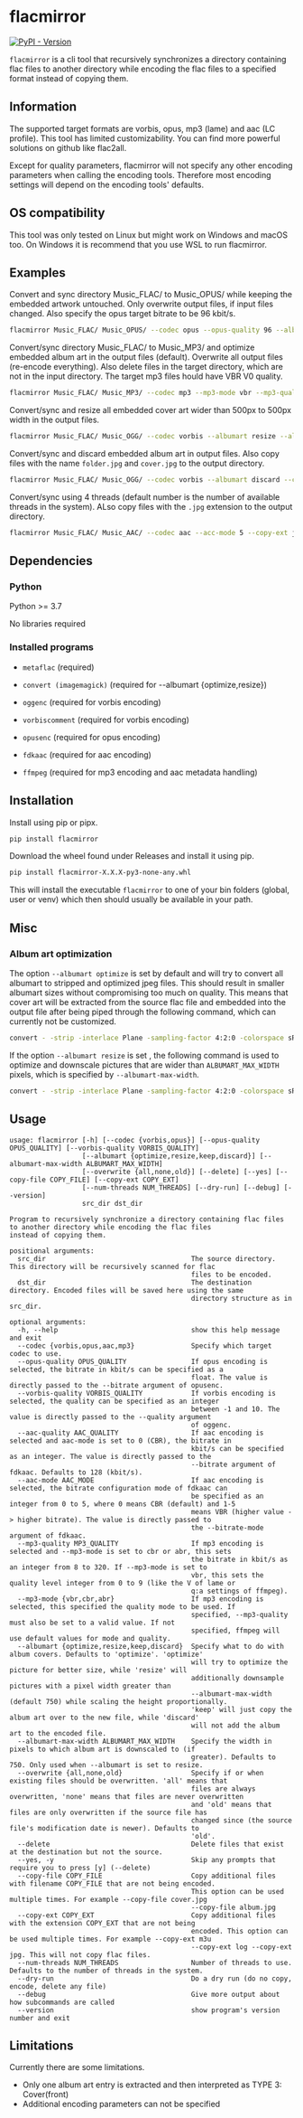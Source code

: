# flacmirror

[![PyPI - Version](https://img.shields.io/pypi/v/flacmirror)](https://pypi.org/project/flacmirror/)

`flacmirror` is a cli tool that recursively synchronizes a directory containing flac files
to another directory while encoding the flac files to a specified format instead of copying them.

## Information

The supported target formats are vorbis, opus, mp3 (lame) and aac (LC profile).
This tool has limited customizability. You can find more powerful solutions on github like flac2all.

Except for quality parameters, flacmirror will not specify any other encoding parameters when calling
the encoding tools. Therefore most encoding settings will depend on the encoding tools' defaults.

## OS compatibility

This tool was only tested on Linux but might work on Windows and macOS too. On Windows it is recommend
that you use WSL to run flacmirror.

## Examples

Convert and sync directory Music_FLAC/ to Music_OPUS/ while keeping the embedded artwork untouched.
Only overwrite output files, if input files changed. Also specify the opus target bitrate to be
96 kbit/s.

``` bash
flacmirror Music_FLAC/ Music_OPUS/ --codec opus --opus-quality 96 --albumart keep
```

Convert/sync directory Music_FLAC/ to Music_MP3/ and optimize embedded album art in the output
files (default). Overwrite all output files (re-encode everything). Also delete files in the
target directory, which are not in the input directory. The target mp3 files hould have VBR V0 quality.

``` bash
flacmirror Music_FLAC/ Music_MP3/ --codec mp3 --mp3-mode vbr --mp3-quality 0 --overwrite all --delete
```

Convert/sync and resize all embedded cover art wider than 500px to 500px width in the output files.

``` bash
flacmirror Music_FLAC/ Music_OGG/ --codec vorbis --albumart resize --album-art-max-width 500
```

Convert/sync and discard embedded album art in output files. Also copy files with the name
`folder.jpg` and `cover.jpg` to the output directory.

``` bash
flacmirror Music_FLAC/ Music_OGG/ --codec vorbis --albumart discard --copy-file folder.jpg --copy-file cover.jpg
```

Convert/sync using 4 threads (default number is the number of available threads in the system). ALso copy
files with the `.jpg` extension to the output directory.

``` bash
flacmirror Music_FLAC/ Music_AAC/ --codec aac --acc-mode 5 --copy-ext jpg --num-threads 4
```

## Dependencies
### Python

Python >= 3.7

No libraries required

### Installed programs

- `metaflac` (required)

- `convert (imagemagick)` (required for --albumart {optimize,resize})

- `oggenc` (required for vorbis encoding)

- `vorbiscomment` (required for vorbis encoding)

- `opusenc` (required for opus encoding)

- `fdkaac` (required for aac encoding)

- `ffmpeg` (required for mp3 encoding and aac metadata handling)

## Installation

Install using pip or pipx.

```bash
pip install flacmirror
```

Download the wheel found under Releases and install it using pip.

```bash
pip install flacmirror-X.X.X-py3-none-any.whl
```

This will install the executable `flacmirror` to one of your bin folders (global, user or venv)
which then should usually be available in your path.

## Misc
### Album art optimization

The option `--albumart optimize` is set by default and will try to convert all albumart
to stripped and optimized jpeg files.
This should result in smaller albumart sizes without compromising too much on quality.
This means that cover art will be extracted from the source flac file and embedded into the output file
after being piped through the following command, which can currently not be customized.

```bash
convert - -strip -interlace Plane -sampling-factor 4:2:0 -colorspace sRGB -quality 85% jpeg:-
```

If the option `--albumart resize` is set , the following command is used to optimize and downscale
pictures that are wider than `ALBUMART_MAX_WIDTH` pixels, which is specified by `--albumart-max-width`.

```bash
convert - -strip -interlace Plane -sampling-factor 4:2:0 -colorspace sRGB -resize ${ALBUMART_MAX_WIDTH}\> -quality 85% jpeg:-
```


## Usage

```
usage: flacmirror [-h] [--codec {vorbis,opus}] [--opus-quality OPUS_QUALITY] [--vorbis-quality VORBIS_QUALITY]
                  [--albumart {optimize,resize,keep,discard}] [--albumart-max-width ALBUMART_MAX_WIDTH]
                  [--overwrite {all,none,old}] [--delete] [--yes] [--copy-file COPY_FILE] [--copy-ext COPY_EXT]
                  [--num-threads NUM_THREADS] [--dry-run] [--debug] [--version]
                  src_dir dst_dir

Program to recursively synchronize a directory containing flac files to another directory while encoding the flac files
instead of copying them.

positional arguments:
  src_dir                                    The source directory. This directory will be recursively scanned for flac
                                             files to be encoded.
  dst_dir                                    The destination directory. Encoded files will be saved here using the same
                                             directory structure as in src_dir.

optional arguments:
  -h, --help                                 show this help message and exit
  --codec {vorbis,opus,aac,mp3}              Specify which target codec to use.
  --opus-quality OPUS_QUALITY                If opus encoding is selected, the bitrate in kbit/s can be specified as a
                                             float. The value is directly passed to the --bitrate argument of opusenc.
  --vorbis-quality VORBIS_QUALITY            If vorbis encoding is selected, the quality can be specified as an integer
                                             between -1 and 10. The value is directly passed to the --quality argument
                                             of oggenc.
  --aac-quality AAC_QUALITY                  If aac encoding is selected and aac-mode is set to 0 (CBR), the bitrate in
                                             kbit/s can be specified as an integer. The value is directly passed to the
                                             --bitrate argument of fdkaac. Defaults to 128 (kbit/s).
  --aac-mode AAC_MODE                        If aac encoding is selected, the bitrate configuration mode of fdkaac can
                                             be specified as an integer from 0 to 5, where 0 means CBR (default) and 1-5
                                             means VBR (higher value -> higher bitrate). The value is directly passed to
                                             the --bitrate-mode argument of fdkaac.
  --mp3-quality MP3_QUALITY                  If mp3 encoding is selected and --mp3-mode is set to cbr or abr, this sets
                                             the bitrate in kbit/s as an integer from 8 to 320. If --mp3-mode is set to
                                             vbr, this sets the quality level integer from 0 to 9 (like the V of lame or
                                             q:a settings of ffmpeg).
  --mp3-mode {vbr,cbr,abr}                   If mp3 encoding is selected, this specified the quality mode to be used. If
                                             specified, --mp3-quality must also be set to a valid value. If not
                                             specified, ffmpeg will use default values for mode and quality.
  --albumart {optimize,resize,keep,discard}  Specify what to do with album covers. Defaults to 'optimize'. 'optimize'
                                             will try to optimize the picture for better size, while 'resize' will
                                             additionally downsample pictures with a pixel width greater than
                                             --albumart-max-width (default 750) while scaling the height proportionally.
                                             'keep' will just copy the album art over to the new file, while 'discard'
                                             will not add the album art to the encoded file.
  --albumart-max-width ALBUMART_MAX_WIDTH    Specify the width in pixels to which album art is downscaled to (if
                                             greater). Defaults to 750. Only used when --albumart is set to resize.
  --overwrite {all,none,old}                 Specify if or when existing files should be overwritten. 'all' means that
                                             files are always overwritten, 'none' means that files are never overwritten
                                             and 'old' means that files are only overwritten if the source file has
                                             changed since (the source file's modification date is newer). Defaults to
                                             'old'.
  --delete                                   Delete files that exist at the destination but not the source.
  --yes, -y                                  Skip any prompts that require you to press [y] (--delete)
  --copy-file COPY_FILE                      Copy additional files with filename COPY_FILE that are not being encoded.
                                             This option can be used multiple times. For example --copy-file cover.jpg
                                             --copy-file album.jpg
  --copy-ext COPY_EXT                        Copy additional files with the extension COPY_EXT that are not being
                                             encoded. This option can be used multiple times. For example --copy-ext m3u
                                             --copy-ext log --copy-ext jpg. This will not copy flac files.
  --num-threads NUM_THREADS                  Number of threads to use. Defaults to the number of threads in the system.
  --dry-run                                  Do a dry run (do no copy, encode, delete any file)
  --debug                                    Give more output about how subcommands are called
  --version                                  show program's version number and exit
```

## Limitations

Currently there are some limitations.
- Only one album art entry is extracted and then interpreted as TYPE 3: Cover(front)
- Additional encoding parameters can not be specified
